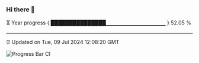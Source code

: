 ### Hi there 👋

⏳ Year progress { ███████████████▁▁▁▁▁▁▁▁▁▁▁▁▁▁▁ } 52.05 %

---

⏰ Updated on Tue, 09 Jul 2024 12:08:20 GMT

![Progress Bar CI](https://github.com/liununu/liununu/workflows/Progress%20Bar%20CI/badge.svg)
